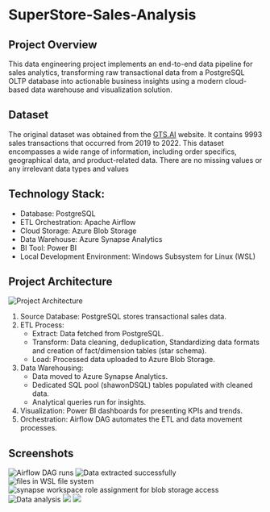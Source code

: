 # SuperStore-Sales-Analysis

## Project Overview
This data engineering project implements an end-to-end data pipeline for sales analytics, transforming raw transactional data from a PostgreSQL OLTP database into actionable business insights using a modern cloud-based data warehouse and visualization solution.

## Dataset
The original dataset was obtained from the [GTS.AI](https://gts.ai/dataset-download/superstore-sales-dataset/) website. It contains 9993 sales transactions that occurred from 2019 to 2022. This dataset encompasses a wide range of information, including order specifics, geographical data, and product-related data. There are no missing values or any irrelevant data types and values

## Technology Stack:
  - Database: PostgreSQL
  - ETL Orchestration: Apache Airflow
  - Cloud Storage: Azure Blob Storage
  - Data Warehouse: Azure Synapse Analytics
  - BI Tool: Power BI
  - Local Development Environment: Windows Subsystem for Linux (WSL)

## Project Architecture
![Project Architecture](https://github.com/ShawonSimon/SuperStore-Sales-Data-Engineering/blob/main/screenshots/ProjectArchitecture.jpg?raw=true)

1. Source Database: PostgreSQL stores transactional sales data.
2. ETL Process:
   - Extract: Data fetched from PostgreSQL.
   - Transform: Data cleaning, deduplication, Standardizing data formats and creation of fact/dimension tables (star schema).
   - Load: Processed data uploaded to Azure Blob Storage.
3. Data Warehousing:
   - Data moved to Azure Synapse Analytics.
   - Dedicated SQL pool (shawonDSQL) tables populated with cleaned data.
   - Analytical queries run for insights.
4. Visualization: Power BI dashboards for presenting KPIs and trends.
5. Orchestration: Airflow DAG automates the ETL and data movement processes.

## Screenshots
![Airflow DAG runs](https://github.com/ShawonSimon/SuperStore-Sales-Data-Engineering/blob/main/screenshots/AirflowDAGrun.png?raw=true)
![Data extracted successfully](https://github.com/ShawonSimon/SuperStore-Sales-Data-Engineering/blob/main/screenshots/ExtractTask.png?raw=true)
![files in WSL file system](https://github.com/ShawonSimon/SuperStore-Sales-Data-Engineering/blob/main/screenshots/FilesAirflow.png?raw=true)
![synapse workspace role assignment for blob storage access](https://github.com/ShawonSimon/SuperStore-Sales-Data-Engineering/blob/main/screenshots/RoleAssignment.png?raw=true)
![Data analysis](https://github.com/ShawonSimon/SuperStore-Sales-Data-Engineering/blob/main/screenshots/DataAnalysis.png?raw=true)
![](https://github.com/ShawonSimon/SuperStore-Sales-Data-Engineering/blob/main/screenshots/Dashboard2.png?raw=true)
![](https://github.com/ShawonSimon/SuperStore-Sales-Data-Engineering/blob/main/screenshots/Dashboard.png?raw=true)
